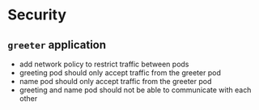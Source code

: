 # Security

## `greeter` application

- add network policy to restrict traffic between pods
- greeting pod should only accept traffic from the greeter pod
- name pod should only accept traffic from the greeter pod
- greeting and name pod should not be able to communicate with each other
